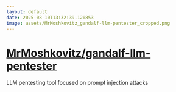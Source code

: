 ```yaml
---
layout: default
date: 2025-08-10T13:32:39.120853
image: assets/MrMoshkovitz_gandalf-llm-pentester_cropped.png
---
```


# [MrMoshkovitz/gandalf-llm-pentester](https://github.com/MrMoshkovitz/gandalf-llm-pentester)

LLM pentesting tool focused on prompt injection attacks
